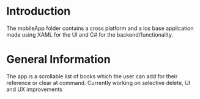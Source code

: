 # Introduction

The mobileApp folder contains a cross platform and a ios base application made using XAML 
for the UI and C# for the backend/functionality.

# General Information 

The app is a scrollable list of books which the user can add for their reference or clear 
at command. Currently working on selective delete, UI and UX improvements
